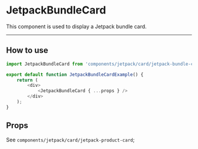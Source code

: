 # JetpackBundleCard

This component is used to display a Jetpack bundle card.

---

## How to use

```js
import JetpackBundleCard from 'components/jetpack/card/jetpack-bundle-card';

export default function JetpackBundleCardExample() {
	return (
		<div>
			<JetpackBundleCard { ...props } />
		</div>
	);
}
```

## Props

See `components/jetpack/card/jetpack-product-card`;
